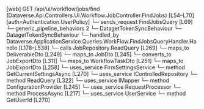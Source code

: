 [web] GET /api/ui/workflow/jobs/find  (Dataverse.Api.Controllers.UI.Workflow.JobController.FindJobs)  [L54–L70] [auth=Authentication.UserPolicy]
  └─ sends_request FindJobsQuery [L69]
    └─ generic_pipeline_behaviors 2
      └─ DatagetTokenSyncBehaviour
      └─ DatagetTokenSyncBehaviour
    └─ handled_by Dataverse.ApplicationService.Queries.WorkFlow.FindJobsQueryHandler.Handle [L178–L538]
      └─ calls JobRepository.ReadQuery [L269]
      └─ maps_to DeliverableDto [L249]
      └─ maps_to JobDto [L245]
        └─ converts_to JobExportDto [L311]
      └─ maps_to WorkflowTaskDto [L251]
      └─ maps_to JobExportDto [L258]
      └─ uses_service FirmSettingsService
        └─ method GetCurrentSettingsAsync [L270]
      └─ uses_service IControlledRepository<JobStatus>
        └─ method ReadQuery [L322]
      └─ uses_service IMapper
        └─ method ConfigurationProvider [L245]
      └─ uses_service RequestProcessor
        └─ method ProcessAsync [L217]
      └─ uses_service UserService
        └─ method GetUserId [L270]

